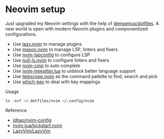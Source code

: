 # Neovim setup

Just upgraded my Neovim settings with the help of [djensenius/dotfiles](https://github.com/djensenius/dotfiles).
A new world is open with modern Neovim plugins and componentized configurations. 

* Use [lazy.nvim](https://github.com/folke/lazy.nvim) to manage plugins
* Use [mason.nvim](https://github.com/williamboman/mason.nvim) to manage LSP, linters and fixers
* Use [nvim-lspconfig](https://github.com/neovim/nvim-lspconfig) to configure LSP
* Use [null-ls.nvim](https://github.com/jose-elias-alvarez/null-ls.nvim) to configure linters and fixers
* Use [nvim-cmp](https://github.com/hrsh7th/nvim-cmp) to auto complete
* Use [nvim-treesitter.lua](nvim-treesitter) to unblock better language support
* Use [telescope.nvim](https://github.com/nvim-telescope/telescope.nvim) as the command pallette to find, search and pick
* Use [which-key](https://github.com/folke/which-key.nvim) to deal with key mappings

Usage

```
ln -svf ~/.dotfiles/nvim ~/.config/nvim
```

Reference

* [jdhao/nvim-config](https://github.com/jdhao/nvim-config)
* [nvim-lua/kickstart.nvim](https://github.com/nvim-lua/kickstart.nvim)
* [LazyVim/LazyVim](https://github.com/LazyVim/LazyVim)
